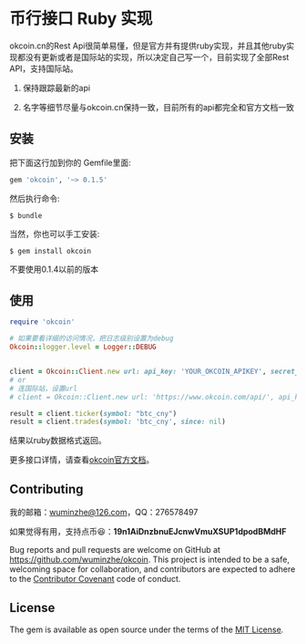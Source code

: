 # 币行接口 Ruby 实现

okcoin.cn的Rest Api很简单易懂，但是官方并有提供ruby实现，并且其他ruby实现都没有更新或者是国际站的实现，所以决定自己写一个，目前实现了全部Rest API，支持国际站。

1. 保持跟踪最新的api


2. 名字等细节尽量与okcoin.cn保持一致，目前所有的api都完全和官方文档一致


## 安装

把下面这行加到你的 Gemfile里面:

```ruby
gem 'okcoin', '~> 0.1.5'
```

然后执行命令:

    $ bundle

当然，你也可以手工安装:

    $ gem install okcoin
不要使用0.1.4以前的版本

## 使用

```ruby
require 'okcoin'

# 如果要看详细的访问情况，把日志级别设置为debug
Okcoin::logger.level = Logger::DEBUG


client = Okcoin::Client.new url: api_key: 'YOUR_OKCOIN_APIKEY', secret_key: 'YOUR_OKCOIN_SECRET'
# or
# 连国际站，设置url
# client = Okcoin::Client.new url: 'https://www.okcoin.com/api/', api_key: 'YOUR_OKCOIN_APIKEY', secret_key: 'YOUR_OKCOIN_SECRET'

result = client.ticker(symbol: "btc_cny")
result = client.trades(symbol: 'btc_cny', since: nil)
```

结果以ruby数据格式返回。

更多接口详情，请查看[okcoin官方文档](https://www.okcoin.cn/rest_getStarted.html)。

## Contributing

我的邮箱：wuminzhe@126.com，QQ：276578497

如果觉得有用，支持点币😆：**19n1AiDnzbnuEJcnwVmuXSUP1dpodBMdHF**



Bug reports and pull requests are welcome on GitHub at https://github.com/wuminzhe/okcoin. This project is intended to be a safe, welcoming space for collaboration, and contributors are expected to adhere to the [Contributor Covenant](http://contributor-covenant.org) code of conduct.


## License

The gem is available as open source under the terms of the [MIT License](http://opensource.org/licenses/MIT).

